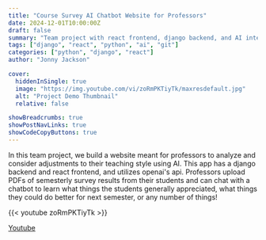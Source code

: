 ```yaml
---
title: "Course Survey AI Chatbot Website for Professors"
date: 2024-12-01T10:00:00Z
draft: false
summary: "Team project with react frontend, django backend, and AI integration"
tags: ["django", "react", "python", "ai", "git"]
categories: ["python", "django", "react"]
author: "Jonny Jackson"

cover:
  hiddenInSingle: true
  image: "https://img.youtube.com/vi/zoRmPKTiyTk/maxresdefault.jpg"
  alt: "Project Demo Thumbnail"
  relative: false

showBreadcrumbs: true
showPostNavLinks: true
showCodeCopyButtons: true
---
```


In this team project, we build a website meant for professors to analyze and consider adjustments to their teaching style using AI. This app has a django backend and react frontend, and utilizes openai's api. Professors upload PDFs of semesterly survey results from their students and can chat with a chatbot to learn what things the students generally appreciated, what things they could do better for next semester, or any number of things!

{{< youtube zoRmPKTiyTk >}}

[Youtube](https://www.youtube.com/watch?v=zoRmPKTiyTk)

